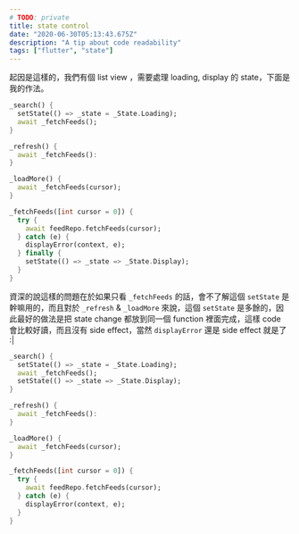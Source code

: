 ```yaml
---
# TODO: private
title: state control
date: "2020-06-30T05:13:43.675Z"
description: "A tip about code readability"
tags: ["flutter", "state"]
---
```


起因是這樣的，我們有個 list view ，需要處理 loading, display 的 state，下面是我的作法。

```dart
_search() {
  setState(() => _state = _State.Loading);
  await _fetchFeeds();
}

_refresh() {
  await _fetchFeeds():
}

_loadMore() {
  await _fetchFeeds(cursor);
}

_fetchFeeds([int cursor = 0]) {
  try {
    await feedRepo.fetchFeeds(cursor);
  } catch (e) {
    displayError(context, e);
  } finally {
    setState(() => _state => _State.Display);
  }
}
```

資深的說這樣的問題在於如果只看 `_fetchFeeds` 的話，會不了解這個 `setState` 是幹嘛用的，而且對於 `_refresh` & `_loadMore` 來說，這個 `setState` 是多餘的，因此最好的做法是把 state change 都放到同一個 function 裡面完成，這樣 code 會比較好讀，而且沒有 side effect，當然 `displayError` 還是 side effect 就是了 :|

```dart
_search() {
  setState(() => _state = _State.Loading);
  await _fetchFeeds();
  setState(() => _state => _State.Display);
}

_refresh() {
  await _fetchFeeds():
}

_loadMore() {
  await _fetchFeeds(cursor);
}

_fetchFeeds([int cursor = 0]) {
  try {
    await feedRepo.fetchFeeds(cursor);
  } catch (e) {
    displayError(context, e);
  }
}
```
